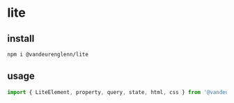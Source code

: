 # lite

## install

```sh
npm i @vandeurenglenn/lite
```

## usage

```js
import { LiteElement, property, query, state, html, css } from '@vandeurenglenn/lite'
```
